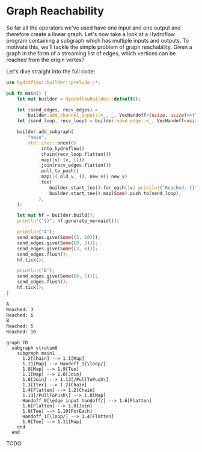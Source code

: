 # Graph Reachability

So far all the operators we've used have one input and one output and therefore
create a linear graph. Let's now take a look at a Hydroflow program containing
a subgraph which has multiple inputs and outputs.
To motivate this, we'll tackle the simple problem of graph reachability. Given
a graph in the form of a streaming list of edges, which vertices can be reached
from the origin vertex?

Let's dive straight into the full code:

```rust
use hydroflow::builder::prelude::*;

pub fn main() {
    let mut builder = HydroflowBuilder::default();

    let (send_edges, recv_edges) =
        builder.add_channel_input::<_, _, VecHandoff<(usize, usize)>>("edge input");
    let (send_loop, recv_loop) = builder.make_edge::<_, VecHandoff<usize>, _>("loop");

    builder.add_subgraph(
        "main",
        std::iter::once(0)
            .into_hydroflow()
            .chain(recv_loop.flatten())
            .map(|v| (v, ()))
            .join(recv_edges.flatten())
            .pull_to_push()
            .map(|(_old_v, (), new_v)| new_v)
            .tee(
                builder.start_tee().for_each(|v| println!("Reached: {}", v)),
                builder.start_tee().map(Some).push_to(send_loop),
            ),
    );

    let mut hf = builder.build();
    println!("{}", hf.generate_mermaid());

    println!("A");
    send_edges.give(Some((5, 10)));
    send_edges.give(Some((0, 3)));
    send_edges.give(Some((3, 6)));
    send_edges.flush();
    hf.tick();

    println!("B");
    send_edges.give(Some((6, 5)));
    send_edges.flush();
    hf.tick();
}
```
```txt
A
Reached: 3
Reached: 6
B
Reached: 5
Reached: 10
```
```mermaid
graph TD
  subgraph stratum0
    subgraph main1
      1.2[Chain] --> 1.1[Map]
      1.11[Map] --> Handoff_1[\loop/]
      1.8[Map] --> 1.9[Tee]
      1.1[Map] --> 1.0[Join]
      1.0[Join] --> 1.13[/PullToPush\]
      1.3[Iter] --> 1.2[Chain]
      1.4[Flatten] --> 1.2[Chain]
      1.13[/PullToPush\] --> 1.8[Map]
      Handoff_0[\edge input handoff/] --> 1.6[Flatten]
      1.6[Flatten] --> 1.0[Join]
      1.9[Tee] --> 1.10[ForEach]
      Handoff_1[\loop/] --> 1.4[Flatten]
      1.9[Tee] --> 1.11[Map]
    end
  end
```

TODO
